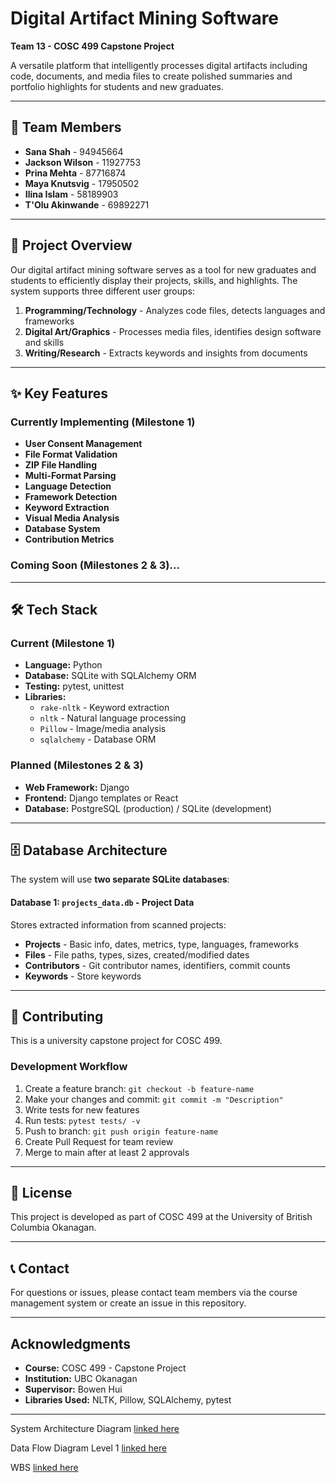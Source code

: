 # Digital Artifact Mining Software

**Team 13 - COSC 499 Capstone Project**

A versatile platform that intelligently processes digital artifacts including code, documents, and media files to create polished summaries and portfolio highlights for students and new graduates.

---

## 👥 Team Members

- **Sana Shah** - 94945664
- **Jackson Wilson** - 11927753
- **Prina Mehta** - 87716874
- **Maya Knutsvig** - 17950502
- **Ilina Islam** - 58189903
- **T'Olu Akinwande** - 69892271

---

## 🎯 Project Overview

Our digital artifact mining software serves as a tool for new graduates and students to efficiently display their projects, skills, and highlights. The system supports three different user groups:

1. **Programming/Technology** - Analyzes code files, detects languages and frameworks
2. **Digital Art/Graphics** - Processes media files, identifies design software and skills
3. **Writing/Research** - Extracts keywords and insights from documents


---

## ✨ Key Features

### Currently Implementing (Milestone 1)

- **User Consent Management** 
- **File Format Validation** 
- **ZIP File Handling** 
- **Multi-Format Parsing** 
- **Language Detection** 
- **Framework Detection** 
- **Keyword Extraction** 
- **Visual Media Analysis**
- **Database System**
- **Contribution Metrics**

### Coming Soon (Milestones 2 & 3)...

---

## 🛠️ Tech Stack

### Current (Milestone 1)
- **Language:** Python
- **Database:** SQLite with SQLAlchemy ORM
- **Testing:** pytest, unittest
- **Libraries:**
  - `rake-nltk` - Keyword extraction
  - `nltk` - Natural language processing
  - `Pillow` - Image/media analysis
  - `sqlalchemy` - Database ORM

### Planned (Milestones 2 & 3)
- **Web Framework:** Django
- **Frontend:** Django templates or React
- **Database:** PostgreSQL (production) / SQLite (development)

---

## 🗄️ Database Architecture

The system will use **two separate SQLite databases**:

#### Database 1: `projects_data.db` - Project Data
Stores extracted information from scanned projects:
- **Projects** - Basic info, dates, metrics, type, languages, frameworks
- **Files** - File paths, types, sizes, created/modified dates
- **Contributors** - Git contributor names, identifiers, commit counts
- **Keywords** - Store keywords


---

## 🤝 Contributing

This is a university capstone project for COSC 499. 

### Development Workflow

1. Create a feature branch: `git checkout -b feature-name`
2. Make your changes and commit: `git commit -m "Description"`
3. Write tests for new features
4. Run tests: `pytest tests/ -v`
5. Push to branch: `git push origin feature-name`
6. Create Pull Request for team review
7. Merge to main after at least 2 approvals

---

## 📄 License

This project is developed as part of COSC 499 at the University of British Columbia Okanagan.

---

## 📞 Contact

For questions or issues, please contact team members via the course management system or create an issue in this repository.

---

## Acknowledgments

- **Course:** COSC 499 - Capstone Project
- **Institution:** UBC Okanagan
- **Supervisor:** Bowen Hui
- **Libraries Used:** NLTK, Pillow, SQLAlchemy, pytest

---

System Architecture Diagram [linked here](./docs/Proposal/SystemArchitectureDiagram.md)

Data Flow Diagram Level 1 [linked here](./docs/Proposal/DFD1.md)

WBS [linked here](https://github.com/COSC-499-W2025/capstone-project-team-13/blob/main/docs/Proposal/WBS.md)

